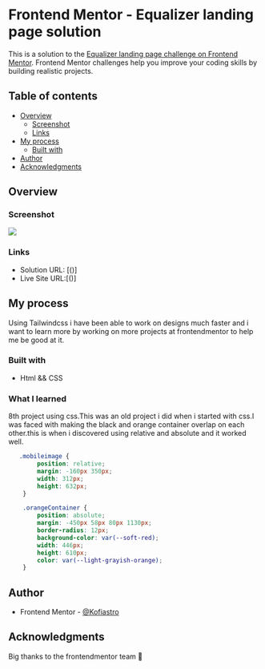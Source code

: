 # Frontend Mentor - Equalizer landing page solution

This is a solution to the [Equalizer landing page challenge on Frontend Mentor](https://www.frontendmentor.io/challenges/equalizer-landing-page-7VJ4gp3DE). Frontend Mentor challenges help you improve your coding skills by building realistic projects. 
## Table of contents

- [Overview](#overview)
  - [Screenshot](#screenshot)
  - [Links](#links)
- [My process](#my-process)
  - [Built with](#built-with)
- [Author](#author)
- [Acknowledgments](#acknowledgments)

## Overview

### Screenshot

![](./images/social.png)

### Links

- Solution URL: [()]
- Live Site URL:[()]

## My process
Using Tailwindcss i have been able to work on designs much faster and i want to learn more by working on more projects at frontendmentor to help me be good at it.

### Built with

- Html && CSS

### What I learned

8th project using css.This was an old project i did when i started with css.I was faced with making the black and orange container overlap on each other.this is when i discovered using relative and absolute and it worked well.

```css
   .mobileimage {
        position: relative;
        margin: -160px 350px;
        width: 312px;
        height: 632px;
    }

    .orangeContainer {
        position: absolute;
        margin: -450px 58px 80px 1130px;
        border-radius: 12px;
        background-color: var(--soft-red);
        width: 446px;
        height: 610px;
        color: var(--light-grayish-orange);
    }


```

## Author

- Frontend Mentor - [@Kofiastro](https://www.frontendmentor.io/profile/kofiastro)

## Acknowledgments

Big thanks to the frontendmentor team 🎉
